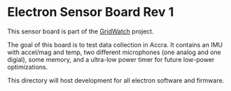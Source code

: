 # Electron Sensor Board Rev 1
This sensor board is part of the [GridWatch](http://grid.watch) project.

The goal of this board is to test data collection in Accra. It contains 
an IMU with accel/mag and temp, two different microphones (one analog and
one digial), some memory, and a ultra-low power timer for future low-power 
optimizations. 

This directory will host development for all electron software and firmware.
